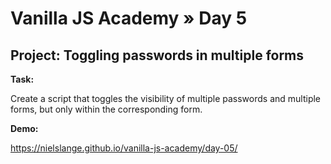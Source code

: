 # Vanilla JS Academy » Day 5

## Project: Toggling passwords in multiple forms

**Task:**

Create a script that toggles the visibility of multiple passwords and multiple forms, but only within the corresponding form.

**Demo:**

https://nielslange.github.io/vanilla-js-academy/day-05/